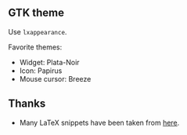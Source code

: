 ## GTK theme
Use `lxappearance`.

Favorite themes:
* Widget: Plata-Noir
* Icon: Papirus
* Mouse cursor: Breeze

## Thanks
* Many LaTeX snippets have been taken from [here](https://github.com/gillescastel/latex-snippets).

